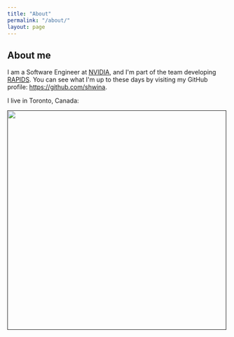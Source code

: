 ```yaml
---
title: "About"
permalink: "/about/"
layout: page
---
```


## About me

I am a Software Engineer at [NVIDIA](https://www.nvidia.com/),
and I'm part of the team developing [RAPIDS](https://rapids.ai/).
You can see what I'm up to
these days by visiting my GitHub profile: <https://github.com/shwina>.

I live in Toronto, Canada:

<a href=""><img src="{{site.url}}/images/toronto.jpg" align="middle" height="500"></a>

